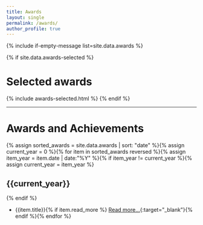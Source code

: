 ```yaml
---
title: Awards
layout: single
permalink: /awards/
author_profile: true
---
```


{% include if-empty-message list=site.data.awards %}

{% if site.data.awards-selected %}
# Selected awards
{% include awards-selected.html  %}
{% endif %}

***

# Awards and Achievements
{% assign sorted_awards = site.data.awards | sort: "date" %}{% assign current_year = 0 %}{% for item in sorted_awards reversed %}{% assign item_year = item.date | date:"%Y" %}{% if item_year != current_year %}{% assign current_year = item_year %}

## {{current_year}}
{% endif %}
- {{item.title}}{% if item.read_more %} [Read more...]({{item.read_more}}){:target="_blank"}{% endif %}{% endfor %}
